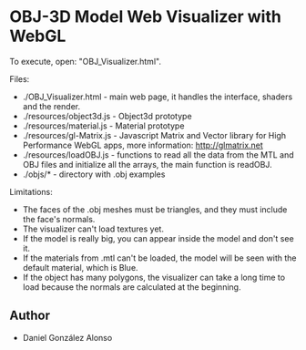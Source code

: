 OBJ-3D Model Web Visualizer with WebGL
====
To execute, open: "OBJ_Visualizer.html".

Files:
* ./OBJ_Visualizer.html 		- main web page, it handles the interface, shaders and the render.
* ./resources/object3d.js		- Object3d prototype
* ./resources/material.js		- Material prototype
* ./resources/gl-Matrix.js 	- Javascript Matrix and Vector library for High Performance WebGL apps, more information: http://glmatrix.net
* ./resources/loadOBJ.js 		- functions to read all the data from the MTL and OBJ files and initialize all the arrays, the main function is readOBJ.
* ./objs/*					- directory with .obj examples

Limitations:
* The faces of the .obj meshes must be triangles, and they must include the face's normals.
* The visualizer can't load textures yet.
* If the model is really big, you can appear inside the model and don't see it.
* If the materials from .mtl can't be loaded, the model will be seen with the default material, which is Blue.
* If the object has many polygons, the visualizer can take a long time to load because the normals are calculated at the beginning.

Author
----
* Daniel González Alonso
